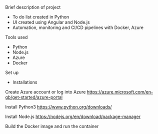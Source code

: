 Brief description of project
- To do list created in Python
- UI created using Angular and Node.js
- Automation, monitoring and CI/CD pipelines with Docker, Azure

Tools used
- Python
- Node.js
- Azure 
- Docker

Set up
- Installations 

Create Azure account or log into Azure 
https://azure.microsoft.com/en-gb/get-started/azure-portal

Install Python3 
https://www.python.org/downloads/

Install Node.js
https://nodejs.org/en/download/package-manager

Build the Docker image and run the container